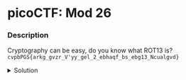 # picoCTF: Mod 26
### Description
Cryptography can be easy, do you know what ROT13 is? <br>
`cvpbPGS{arkg_gvzr_V'yy_gel_2_ebhaqf_bs_ebg13_Ncualgvd}`

<details closed>
<summary>Solution</summary>
  
  
### Flag
  
```
picoCTF{next_time_I'll_try_2_rounds_of_rot13_Aphnytiq}
```
### Detailed Solution
  
Paste into https://cryptii.com/pipes/rot13-decoder.
  
</details>